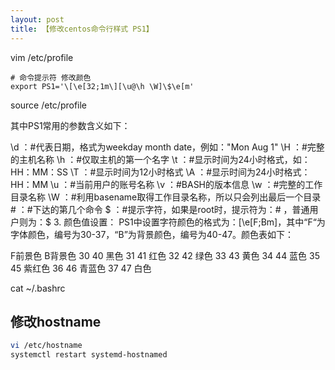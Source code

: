 ```yaml
---
layout: post
title: 【修改centos命令行样式 PS1】
---
```


vim /etc/profile
```
# 命令提示符 修改颜色
export PS1='\[\e[32;1m\][\u@\h \W]\$\e[m'
```

source /etc/profile

其中PS1常用的参数含义如下：

\d ：#代表日期，格式为weekday month date，例如："Mon Aug 1"
\H ：#完整的主机名称
\h ：#仅取主机的第一个名字
\t ：#显示时间为24小时格式，如：HH：MM：SS
\T ：#显示时间为12小时格式
\A ：#显示时间为24小时格式：HH：MM
\u ：#当前用户的账号名称
\v ：#BASH的版本信息
\w ：#完整的工作目录名称
\W ：#利用basename取得工作目录名称，所以只会列出最后一个目录
\# ：#下达的第几个命令
\$ ：#提示字符，如果是root时，提示符为：# ，普通用户则为：$
3. 颜色值设置： PS1中设置字符颜色的格式为：\[\e[F;Bm\]，其中“F“为字体颜色，编号为30-37，“B”为背景颜色，编号为40-47。颜色表如下：

F前景色  B背景色
30      40      黑色
31      41      红色
32      42      绿色
33      43      黄色
34      44      蓝色
35      45      紫红色
36      46      青蓝色
37      47      白色

cat ~/.bashrc




## 修改hostname
```bash
vi /etc/hostname
systemctl restart systemd-hostnamed
```

